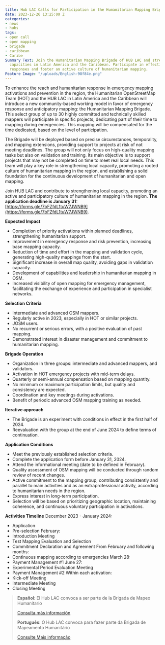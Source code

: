 ```yaml
---
title: Hub LAC Calls for Participation in the Humanitarian Mapping Brigade
date: 2023-12-26 13:25:00 Z
categories:
- news
- hubs
tags:
- open call
- open mapping
- brigade
- caribbean
- Caribe
Summary Text: Join the Humanitarian Mapping Brigade of HUB LAC and strengthen local
  capacities in Latin America and the Caribbean. Participate in effective emergency
  responses and foster an active culture of humanitarian mapping.
Feature Image: "/uploads/English-98f84e.png"
---
```


To enhance the reach and humanitarian response in emergency mapping activations and prevention in the region, the Humanitarian OpenStreetMap Team (HOT) and the HUB LAC in Latin America and the Caribbean will introduce a new community-based working model in favor of emergency response and anticipatory mapping: the Humanitarian Mapping Brigade. This select group of up to 30 highly committed and technically skilled mappers will participate in specific projects, dedicating part of their time to mapping during emergencies. This mapping will be compensated for the time dedicated, based on the level of participation.

The Brigade will be deployed based on precise circumstances, temporality, and mapping extensions, providing support to projects at risk of not meeting deadlines. The group will not only focus on high-quality mapping tasks but also on validation and training. Its main objective is to support projects that may not be completed on time to meet real local needs. This team will play a key role in strengthening local capacity, promoting a rooted culture of humanitarian mapping in the region, and establishing a solid foundation for the continuous development of humanitarian and open mapping.

Join HUB LAC and contribute to strengthening local capacity, promoting an active and participatory culture of humanitarian mapping in the region. **The application deadline is January 31:** [https://forms.gle/7bFZfdL1tuW7JWNB9](https://forms.gle/7bFZfdL1tuW7JWNB9).

**Expected Impact**
* Completion of priority activations within planned deadlines, strengthening humanitarian support.
* Improvement in emergency response and risk prevention, increasing base mapping capacity.
* Reduction of time and effort in the mapping and validation cycle, generating high-quality mappings from the start.
* Significant increase in overall map quality, avoiding gaps in validation capacity.
* Development of capabilities and leadership in humanitarian mapping in OSM.
* Increased visibility of open mapping for emergency management, facilitating the exchange of experience and participation in specialist networks.


**Selection Criteria**
* Intermediate and advanced OSM mappers.
* Regularly active in 2023, especially in HOT or similar projects.
* JOSM users.
* No recurrent or serious errors, with a positive evaluation of past mapping.
* Demonstrated interest in disaster management and commitment to humanitarian mapping.


**Brigade Operation**
* Organization in three groups: intermediate and advanced mappers, and validators.
* Activation in HOT emergency projects with mid-term delays.
* Quarterly or semi-annual compensation based on mapping quantity.
* No minimum or maximum participation limits, but quality and consistency are expected.
* Coordination and key meetings during activations.
* Benefit of periodic advanced OSM mapping training as needed.


**Iterative approach**
* The Brigade is an experiment with conditions in effect in the first half of 2024.
* Reevaluation with the group at the end of June 2024 to define terms of continuation.


**Application Conditions**
* Meet the previously established selection criteria.
* Complete the application form before January 31, 2024.
* Attend the informational meeting (date to be defined in February).
* Quality assessment of OSM mapping will be conducted through random review of recent changes.
* Active commitment to the mapping group, contributing consistently and parallel to main activities and as an extraprofessional activity, according to humanitarian needs in the region.
* Express interest in long-term participation.
* Selection will be based on prioritizing geographic location, maintaining coherence, and continuous voluntary participation in activations.


**Activities Timeline**
December 2023 - January 2024:
* Application
* Pre-selection
February:
* Introduction Meeting
* Test Mapping
Evaluation and Selection
* Commitment Declaration and Agreement
From February and following months:
* Continuous mapping according to emergencies
March 28:
* Payment Management #1
June 27:
* Experimental Period Evaluation Meeting
* Payment Management #2
Within each activation:
* Kick-off Meeting
* Intermediate Meeting
* Closing Meeting

> **Español**: El Hub LAC convoca a ser parte de la Brigada de Mapeo Humanitario
>
> [Consulta más información](https://www.hotosm.org/updates/el-hub-lac-convoca-a-ser-parte-de-la-brigada-de-mapeo-humanitario/)
>
> **Português**: O Hub LAC convoca para fazer parte da Brigada de Mapeamento Humanitário
>
> [Consulte Mais informação](https://www.hotosm.org/updates/o-hub-lac-convoca-para-fazer-parte-da-brigada-de-mapeamento-humanitario/)